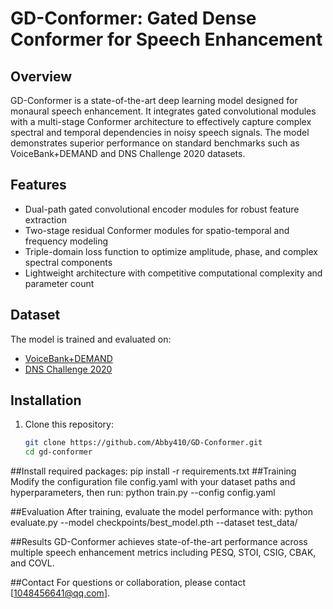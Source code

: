 # GD-Conformer: Gated Dense Conformer for Speech Enhancement

## Overview
GD-Conformer is a state-of-the-art deep learning model designed for monaural speech enhancement. It integrates gated convolutional modules with a multi-stage Conformer architecture to effectively capture complex spectral and temporal dependencies in noisy speech signals. The model demonstrates superior performance on standard benchmarks such as VoiceBank+DEMAND and DNS Challenge 2020 datasets.

## Features
- Dual-path gated convolutional encoder modules for robust feature extraction
- Two-stage residual Conformer modules for spatio-temporal and frequency modeling
- Triple-domain loss function to optimize amplitude, phase, and complex spectral components
- Lightweight architecture with competitive computational complexity and parameter count

## Dataset
The model is trained and evaluated on:
- [VoiceBank+DEMAND](https://datashare.ed.ac.uk/handle/10283/2791)
- [DNS Challenge 2020](https://github.com/microsoft/DNS-Challenge)

## Installation
1. Clone this repository:
   ```bash
   git clone https://github.com/Abby410/GD-Conformer.git
   cd gd-conformer

  ##Install required packages:
  pip install -r requirements.txt
 ##Training
 Modify the configuration file config.yaml with your dataset paths and hyperparameters, then run:
 python train.py --config config.yaml

##Evaluation
After training, evaluate the model performance with:
python evaluate.py --model checkpoints/best_model.pth --dataset test_data/

##Results
GD-Conformer achieves state-of-the-art performance across multiple speech enhancement metrics including PESQ, STOI, CSIG, CBAK, and COVL.


##Contact
For questions or collaboration, please contact [1048456641@qq.com].
